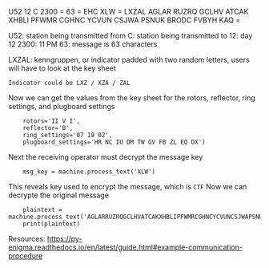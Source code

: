 U52 12 C 2300 = 63 = EHC XLW = 
LXZAL AGLAR RUZRQ GCLHV ATCAK XHBLI PFWMR CGHNC YCVUN CSJWA PSNUK BRODC FVBYH KAQ =

U52: station being transmitted from
C: station being transmitted to
12: day 12
2300: 11 PM
63: message is 63 characters

LXZAL: kenngruppen, or indicator
    padded with two random letters, users will have to look at the key sheet

    Indicator could be LXZ / XZA / ZAL 

Now we can get the values from the key sheet for the rotors, reflector, ring settings, and plugboard settings

``` machine = EnigmaMachine.from_key_sheet(
    rotors='II V I',
    reflector='B',
    ring_settings='07 19 02',
    plugboard_settings='HR NC IU DM TW GV FB ZL EQ OX')
```


Next the receiving operator must decrypt the message key
``` machine.set_display('EHC')
    msg_key = machine.process_text('XLW')
```

This reveals key used to encrypt the message, which is `CTF`
Now we can decrypte the original message
``` machine.set_display(msg_key) # CTF
    plaintext = machine.process_text('AGLARRUZRQGCLHVATCAKXHBLIPFWMRCGHNCYCVUNCSJWAPSNUKBRODCFVBYHKAQ')
    print(plaintext)
```


Resources:
https://py-enigma.readthedocs.io/en/latest/guide.html#example-communication-procedure
